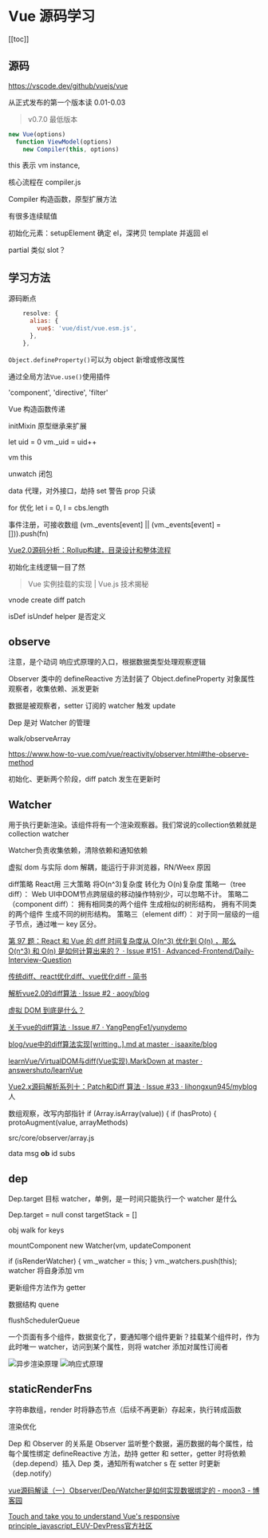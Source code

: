 # Vue 源码学习
[[toc]]

## 源码
https://vscode.dev/github/vuejs/vue

从正式发布的第一个版本读 0.01-0.03

> v0.7.0 最低版本

```js
new Vue(options)
  function ViewModel(options)
    new Compiler(this, options)
```
this 表示 vm instance,

核心流程在 compiler.js

Compiler 构造函数，原型扩展方法

有很多连续赋值

初始化元素：setupElement 确定 el，深拷贝 template 并返回 el

partial 类似 slot？
## 学习方法

源码断点
```js
    resolve: {
      alias: {
        vue$: 'vue/dist/vue.esm.js',
      },
    },
```


`Object.defineProperty()`可以为 object 新增或修改属性

通过全局方法`Vue.use()`使用插件

  'component',
  'directive',
  'filter'

Vue 构造函数传递

initMixin 原型继承来扩展

let uid = 0
    vm._uid = uid++

vm this

unwatch 闭包

data 代理，对外接口，劫持 set 警告
prop 只读

for 优化 let i = 0, l = cbs.length

事件注册，可接收数组
      (vm._events[event] || (vm._events[event] = [])).push(fn)

[Vue2.0源码分析：Rollup构建，目录设计和整体流程](https://juejin.cn/post/6888558610923110407)

初始化主线逻辑一目了然

> Vue 实例挂载的实现 | Vue.js 技术揭秘

vnode
create diff patch

isDef isUndef helper 是否定义

## observe
注意，是个动词
响应式原理的入口，根据数据类型处理观察逻辑

Observer 类中的 defineReactive 方法封装了 Object.defineProperty
对象属性观察者，收集依赖、派发更新

数据是被观察者，setter 订阅的 watcher 触发 update

Dep 是对 Watcher 的管理

walk/observeArray

https://www.how-to-vue.com/vue/reactivity/observer.html#the-observe-method

初始化、更新两个阶段，diff patch 发生在更新时

##  Watcher
用于执行更新渲染。该组件将有一个渲染观察器。我们常说的collection依赖就是collection watcher

Watcher负责收集依赖，清除依赖和通知依赖

虚拟 dom 与实际 dom 解耦，能运行于非浏览器，RN/Weex 原因

diff策略
React用 三大策略 将O(n^3)复杂度 转化为 O(n)复杂度
策略一（tree diff）：
    Web UI中DOM节点跨层级的移动操作特别少，可以忽略不计。
策略二（component diff）：
    拥有相同类的两个组件 生成相似的树形结构，
    拥有不同类的两个组件 生成不同的树形结构。
策略三（element diff）：
    对于同一层级的一组子节点，通过唯一 key 区分。

[第 97 题：React 和 Vue 的 diff 时间复杂度从 O(n^3) 优化到 O(n) ，那么 O(n^3) 和 O(n) 是如何计算出来的？ · Issue #151 · Advanced-Frontend/Daily-Interview-Question](https://github.com/Advanced-Frontend/Daily-Interview-Question/issues/151#issuecomment-510311760)

[传统diff、react优化diff、vue优化diff - 简书](https://www.jianshu.com/p/398e63dc1969)

[解析vue2.0的diff算法 · Issue #2 · aooy/blog](https://github.com/aooy/blog/issues/2)

[虚拟 DOM 到底是什么？](https://juejin.cn/post/6844903870229905422#heading-7)

[关于vue的diff算法 · Issue #7 · YangPengFe1/yunydemo](https://github.com/YangPengFe1/yunydemo/issues/7)

[blog/vue中的diff算法实现[writting..].md at master · isaaxite/blog](https://github.com/isaaxite/blog/blob/master/docs/vue-analysis/vue%25E4%25B8%25AD%25E7%259A%2584diff%25E7%25AE%2597%25E6%25B3%2595%25E5%25AE%259E%25E7%258E%25B0%255Bwritting..%255D.md)

[learnVue/VirtualDOM与diff(Vue实现).MarkDown at master · answershuto/learnVue](https://github.com/answershuto/learnVue/blob/master/docs/VirtualDOM%25E4%25B8%258Ediff(Vue%25E5%25AE%259E%25E7%258E%25B0).MarkDown)

[Vue2.x源码解析系列十：Patch和Diff 算法 · Issue #33 · lihongxun945/myblog](https://github.com/lihongxun945/myblog/issues/33)人

数组观察，改写内部指针 
    if (Array.isArray(value)) {
      if (hasProto) {
        protoAugment(value, arrayMethods)

src/core/observer/array.js

data
    msg
        __ob__
            id
            subs

## dep

Dep.target 目标 watcher，单例，是一时间只能执行一个
watcher 是什么

Dep.target = null
const targetStack = []

obj walk for keys

mountComponent
    new Watcher(vm, updateComponent
        
  if (isRenderWatcher) {
    vm._watcher = this;
  }
  vm._watchers.push(this);
watcher 将自身添加 vm

更新组件方法作为 getter

数据结构 quene

flushSchedulerQueue

一个页面有多个组件，数据变化了，要通知哪个组件更新？挂载某个组件时，作为此时唯一 watcher，访问到某个属性，则将 watcher 添加对属性订阅者

![异步渲染原理](https://img.oaker.bid/?url=http://ww2.sinaimg.cn/large/4e5d3ea7ly1h0cm1rqqz6j20f009wmys.jpg)
![响应式原理](https://img.oaker.bid/?url=http://ww2.sinaimg.cn/large/4e5d3ea7ly1h0cm3a0b3vj20eh0h8mzl.jpg)

## staticRenderFns
字符串数组，render 时将静态节点（后续不再更新）存起来，执行转成函数

渲染优化


Dep 和 Observer 的关系是 Observer 监听整个数据，遍历数据的每个属性，给每个属性绑定 defineReactive 方法，劫持 getter 和 setter，getter 时将依赖（dep.depend）插入 Dep 类，通知所有watcher s 在 setter 时更新（dep.notify）

[vue源码解读（一）Observer/Dep/Watcher是如何实现数据绑定的 - moon3 - 博客园](https://www.cnblogs.com/moon3/p/12200807.html)

[Touch and take you to understand Vue's responsive principle_javascript_EUV-DevPress官方社区](https://devpress.csdn.net/vue/62fa39157e6682346618e060.html)